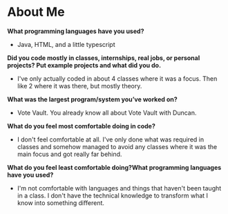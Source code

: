 # About Me

**What programming languages have you used?**
- Java, HTML, and a little typescript

**Did you code mostly in classes, internships, real jobs, or personal projects? Put example projects and what did you do.**
- I've only actually coded in about 4 classes where it was a focus. Then like 2 where it was there, but mostly theory.

**What was the largest program/system you’ve worked on?**
- Vote Vault. You already know all about Vote Vault with Duncan.

**What do you feel most comfortable doing in code?**
- I don't feel comfortable at all. I've only done what was required in classes and somehow managed to avoid any classes where it was the main focus and got really far behind.

**What do you feel least comfortable doing?What programming languages have you used?**
- I'm not comfortable with languages and things that haven't been taught in a class. I don't have the technical knowledge to transform what I know into something different.
